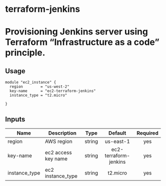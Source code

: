 # terraform-jenkins
# Provisioning Jenkins server using Terraform “Infrastructure as a code” principle.


## Usage

```hcl
module "ec2_instance" {
  region        = "us-west-2"
  key-name      = "ec2-terraform-jenkins"
  instance_type = "t2.micro"

}
```

## Inputs

| Name | Description | Type | Default | Required |
|------|-------------|:----:|:-----:|:-----:|
| region | AWS region | string | us-east-1 | yes |
| key-name | ec2 access key name | string | ec2-terraform-jenkins | yes | 
| instance_type | ec2 instance_type | string | t2.micro | yes |
